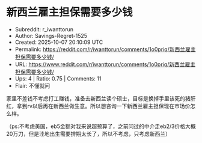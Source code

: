 # 新西兰雇主担保需要多少钱

- Subreddit: r_iwanttorun
- Author: Savings-Regret-1525
- Created: 2025-10-07 20:10:09 UTC
- Permalink: https://reddit.com/r/iwanttorun/comments/1o0priq/新西兰雇主担保需要多少钱/
- URL: https://www.reddit.com/r/iwanttorun/comments/1o0priq/新西兰雇主担保需要多少钱/
- Ups: 4 | Ratio: 0.75 | Comments: 11
- Flair: 不懂就问


家里不差钱不考虑打工赚钱，准备去新西兰读个硕士，目标是换掉手里该死的猪肝红，拿到rv以后再在新西兰做生意。所以想咨询一下新西兰雇主担保现在市场价怎么样。

（ps:不考虑美国，eb5金额对我来说超预算了，之前问过的中介走eb2/3价格大概20万刀，但是洼地出生需要排期太长了，所以不考虑，只考虑新西兰）


